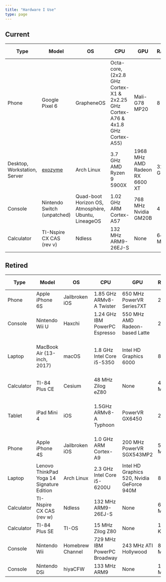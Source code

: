 ```yaml
---
title: "Hardware I Use"
type: page
---
```



## Current
| Type | Model | OS | CPU | GPU | RAM | Time used |
| --- | --- | --- | --- | --- | --- | --- |
| Phone | Google Pixel 6 | GrapheneOS | Octa-core, (2x2.8 GHz Cortex-X1 & 2x2.25 GHz Cortex-A76 & 4x1.8 GHz Cortex-A55) | Mali-G78 MP20 | 8 GB | 2022-03-19 to now |
| Desktop, Workstation, Server | [exozyme](exozy.me) | Arch Linux | 3.7 GHz AMD Ryzen 9 5900X | 1968 MHz AMD Radeon RX 6600 XT | 32 GB | 2021-03-27 to now |
| Console | Nintendo Switch (unpatched) | Quad-boot Horizon OS, Atmosphère, Ubuntu, LineageOS | 1.02 GHz ARM Cortex-A57 | 768 MHz Nvidia GM20B | 4 GB | 2020-03-03 to now |
| Calculator | TI-Nspire CX CAS (rev v) | Ndless | 132 MHz ARM9-26EJ-S | None | 64 MB | 2017-05 to now |

## Retired
| Type | Model | OS | CPU | GPU | RAM | Time used |
| --- | --- | --- | --- | --- | --- | --- |
| Phone | Apple iPhone 6S | Jailbroken iOS | 1.85 GHz ARMv8-A Twister | 650 MHz PowerVR Series7XT | 2 GB | 2020 to 2022-03-19 |
| Console | Nintendo Wii U | Haxchi | 1.24 GHz IBM PowerPC Espresso | 550 MHz AMD Radeon-based Latte | 2 GB | 2019-07 to 2022-02-15 |
| Laptop | MacBook Air (13-inch, 2017) | macOS | 1.8 GHz Intel Core i5-5350 | Intel HD Graphics 6000 | 8 GB | 2018-09 to 2022-05-13 (school property) |
| Calculator | TI-84 Plus CE | Cesium | 48 MHz Zilog eZ80 | None | 4 MB | 2018-05 to now |
| Tablet | iPad Mini 4 | iOS | 1.5GHz ARMv8-A Typhoon | PowerVR GX6450 | 2 GB | 2017-08 to 2018-05 (school property) |
| Phone | Apple iPhone 4S | Jailbroken iOS | 1.0 GHz ARM Cortex-A9 | 200 MHz PowerVR SGX543MP2 | 512 MB | 2017 |
| Laptop | Lenovo ThinkPad Yoga 14 Signature Edition | Arch Linux | 2.3 GHz Intel Core i5-6200U | Intel HD Graphics 520, Nvidia GeForce 940M | 8 GB | 2016-08 to 2022-05-08 |
| Calculator | TI-Nspire CX CAS (rev w) | Ndless | 132 MHz ARM9-26EJ-S | None | 64 MB | 2016-04 to now |
| Calculator | TI-84 Plus SE | TI-OS | 15 MHz Zilog Z80 | None | 128 KB | 2014 to 2021 |
| Console | Nintendo Wii | Homebrew Channel | 729 MHz IBM PowerPC Broadway | 243 MHz ATI Hollywood | 88 MB | 2010 to now |
| Console | Nintendo DSi | hiyaCFW | 133 MHz ARM9 | None | 16 MB | 2009 to now |
